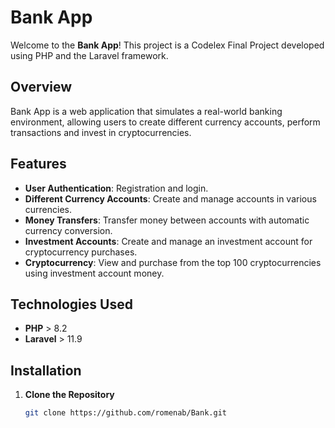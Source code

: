 # Bank App

Welcome to the **Bank App**!
This project is a Codelex Final Project developed using PHP and the Laravel framework. 

## Overview

Bank App is a web application that simulates a real-world banking environment, allowing users to create different currency accounts, perform transactions and invest in cryptocurrencies.

## Features

- **User Authentication**: Registration and login.
- **Different Currency Accounts**: Create and manage accounts in various currencies.
- **Money Transfers**: Transfer money between accounts with automatic currency conversion.
- **Investment Accounts**: Create and manage an investment account for cryptocurrency purchases.
- **Cryptocurrency**: View and purchase from the top 100 cryptocurrencies using investment account money.

## Technologies Used

- **PHP** > 8.2
- **Laravel** > 11.9

## Installation


1. **Clone the Repository**

   ```bash
   git clone https://github.com/romenab/Bank.git
